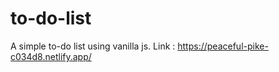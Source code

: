 # to-do-list
A simple to-do list using vanilla js. 
Link : https://peaceful-pike-c034d8.netlify.app/
